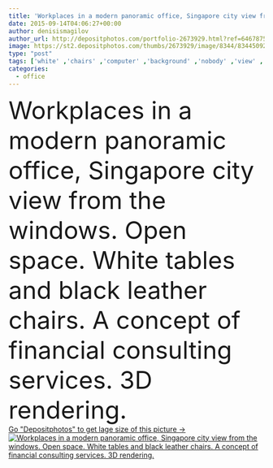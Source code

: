```yaml
---
title: 'Workplaces in a modern panoramic office, Singapore city view from the windows. Open space. White tables and black leather chairs. A concept of financial consulting services. 3D rendering.'
date: 2015-09-14T04:06:27+00:00
author: denisismagilov
author_url: http://depositphotos.com/portfolio-2673929.html?ref=64678756
image: https://st2.depositphotos.com/thumbs/2673929/image/8344/83445092/api_thumb_450.jpg?forcejpeg=true
type: "post"
tags: ['white' ,'chairs' ,'computer' ,'background' ,'nobody' ,'view' ,'business' ,'empty' ,'Decor' ,'modern' ,'city' ,'corporate' ,'downtown' ,'office' ,'window' ,'windows' ,'interior' ,'blank' ,'multiple' ,'services' ,'with' ,'laptop' ,'internet' ,'copyspace' ,'furniture' ,'education' ,'banking' ,'panoramic' ,'online' ,'company' ,'study' ,'centre' ,'training' ,'workplace' ,'E commerce' ,'contemporary' ,'skyscrapers' ,'meeting' ,'computing' ,'tables' ,'from' ,'E business' ,'consulting' ,'bureau' ,'minimalist' ,'Singapore' ,'venue' ,'oficina' ,'in house' ,'consultancy' ]
categories: 
  - office
---
```

<div aling="center">
            <font size="60"> Workplaces in a modern panoramic office, Singapore city view from the windows. Open space. White tables and black leather chairs. A concept of financial consulting services. 3D rendering.</font>   
</div>
<div>
    <a href='https://depositphotos.com/83445092/stock-photo-workplaces-in-a-modern-panoramic.html?ref=64678756' target=_blank > Go "Depositphotos" to get lage size of this picture ->
        <img href='https://depositphotos.com/83445092/stock-photo-workplaces-in-a-modern-panoramic.html?ref=64678756' src='https://st2.depositphotos.com/2673929/8344/i/950/depositphotos_83445092-stock-photo-workplaces-in-a-modern-panoramic.jpg?forcejpeg=true' alt='Workplaces in a modern panoramic office, Singapore city view from the windows. Open space. White tables and black leather chairs. A concept of financial consulting services. 3D rendering.' >
    </a>
</div>
